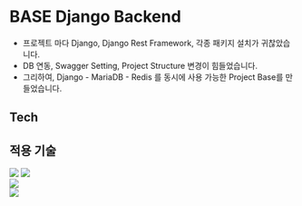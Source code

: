 ﻿# BASE Django Backend

* 프로젝트 마다 Django, Django Rest Framework, 각종 패키지 설치가 귀찮았습니다.
* DB 연동, Swagger Setting, Project Structure 변경이 힘들었습니다.
* 그리하여, Django - MariaDB - Redis 를 동시에 사용 가능한 Project Base를 만들었습니다.

## Tech
## 적용 기술
<div>
 <img src="https://img.shields.io/badge/Python 3.11.1-3776AB?style=flat-square&logo=Python&logoColor=white"/>
 <img src="https://img.shields.io/badge/Django 4.1.4-092E20?style=flat-square&logo=Django&logoColor=white"/>
</div>
<div>
  <img src="https://img.shields.io/badge/MariaDB 10.7.3-003545?style=flat-square&logo=MariaDB&logoColor=white"/>
</div>
<div>
 <img src="https://img.shields.io/badge/Docker 20.10.17-2496ED?style=flat-square&logo=Docker&logoColor=white"/>
</div>
